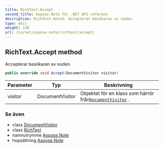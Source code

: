 ```yaml
---
title: RichText.Accept
second_title: Aspose.Note för .NET API-referens
description: RichText metod. Accepterar besökaren av noden.
type: docs
weight: 120
url: /sv/net/aspose.note/richtext/accept/
---
```

## RichText.Accept method

Accepterar besökaren av noden.

```csharp
public override void Accept(DocumentVisitor visitor)
```

| Parameter | Typ | Beskrivning |
| --- | --- | --- |
| visitor | DocumentVisitor | Objektet för en klass som härrör från[`DocumentVisitor`](../../documentvisitor/) . |

### Se även

* class [DocumentVisitor](../../documentvisitor/)
* class [RichText](../)
* namnutrymme [Aspose.Note](../../richtext/)
* hopsättning [Aspose.Note](../../../)


